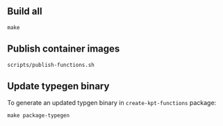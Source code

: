 ## Build all

```console
make
```

## Publish container images

```console
scripts/publish-functions.sh
```

## Update typegen binary

To generate an updated typgen binary in `create-kpt-functions` package:

```console
make package-typegen
```
